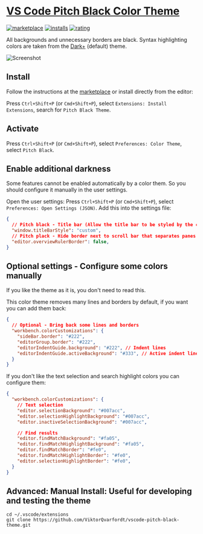 # [VS Code Pitch Black Color Theme](https://marketplace.visualstudio.com/items?itemName=viktorqvarfordt.vscode-pitch-black-theme)

[![marketplace](https://img.shields.io/visual-studio-marketplace/v/ViktorQvarfordt.vscode-pitch-black-theme?color=brightgreen&label=Visual%20Studio%20Marketplace)](https://marketplace.visualstudio.com/items?itemName=ViktorQvarfordt.vscode-pitch-black-theme)
[![installs](https://img.shields.io/visual-studio-marketplace/i/ViktorQvarfordt.vscode-pitch-black-theme?label=Installs)](https://marketplace.visualstudio.com/items?itemName=ViktorQvarfordt.vscode-pitch-black-theme)
[![rating](https://img.shields.io/visual-studio-marketplace/r/ViktorQvarfordt.vscode-pitch-black-theme?label=Rating)](https://marketplace.visualstudio.com/items?itemName=ViktorQvarfordt.vscode-pitch-black-theme)

All backgrounds and unnecessary borders are black. Syntax highlighting colors are taken from the [Dark+](https://github.com/Microsoft/vscode/blob/master/extensions/theme-defaults/themes/dark_defaults.json) (default) theme.

![Screenshot](https://raw.githubusercontent.com/ViktorQvarfordt/vscode-pitch-black-theme/master/screenshot.png)

## Install

Follow the instructions at the [marketplace](https://marketplace.visualstudio.com/items?itemName=viktorqvarfordt.vscode-pitch-black-theme) or install directly from the editor:

Press `Ctrl+Shift+P` (or `Cmd+Shift+P`), select `Extensions: Install Extensions`, search for `Pitch Black Theme`.

## Activate

Press `Ctrl+Shift+P` (or `Cmd+Shift+P`), select `Preferences: Color Theme`, select `Pitch Black`.

## Enable additional darkness

Some features cannot be enabled automatically by a color them. So you should configure it manually in the user settings.

Open the user settings: Press `Ctrl+Shift+P` (or `Cmd+Shift+P`), select `Preferences: Open Settings (JSON)`. Add this into the settings file:

```json
{
  // Pitch black - Title bar (Allow the title bar to be styled by the color theme)
  "window.titleBarStyle": "custom",
  // Pitch plack - Hide border next to scroll bar that separates panes
  "editor.overviewRulerBorder": false,
}
```

## Optional settings - Configure some colors manually

If you like the theme as it is, you don't need to read this.

This color theme removes many lines and borders by default, if you want you can add them back:

```json
{
  // Optional - Bring back some lines and borders
  "workbench.colorCustomizations": {
    "sideBar.border": "#222",
    "editorGroup.border": "#222",
    "editorIndentGuide.background": "#222", // Indent lines
    "editorIndentGuide.activeBackground": "#333", // Active indent line
  }
}
```

If you don't like the text selection and search highlight colors you can configure them:
```json
{
  "workbench.colorCustomizations": {
    // Text selection
    "editor.selectionBackground": "#007acc",
    "editor.selectionHighlightBackground": "#007acc",
    "editor.inactiveSelectionBackground": "#007acc",

    // Find results
    "editor.findMatchBackground": "#fa05",
    "editor.findMatchHighlightBackground": "#fa05",
    "editor.findMatchBorder": "#fe0",
    "editor.findMatchHighlightBorder": "#fe0",
    "editor.selectionHighlightBorder": "#fe0",
  }
}
```

## Advanced: Manual Install: Useful for developing and testing the theme

```
cd ~/.vscode/extensions
git clone https://github.com/ViktorQvarfordt/vscode-pitch-black-theme.git
```
